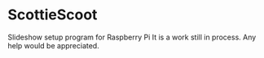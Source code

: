 # ScottieScoot
Slideshow setup program for Raspberry Pi
It is a work still in process. Any help would be appreciated.
